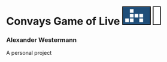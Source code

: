 # Convays Game of Live <img src="./documents/art/Logo.png" height="50">

### Alexander Westermann

A personal project

